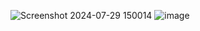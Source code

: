 ![Screenshot 2024-07-29 150014](https://github.com/user-attachments/assets/3889624a-e5d9-46f5-9166-fddc90c96a3a)
![image](https://github.com/user-attachments/assets/113ea7fb-76e0-42ca-a64d-dd1fb2522df6)

